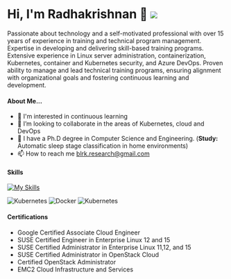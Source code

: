 # Hi, I'm Radhakrishnan 👋 ![](https://komarev.com/ghpvc/?username=blrk&color=green)
Passionate about technology and a self-motivated professional with over 15 years of experience in training and technical program management. Expertise in developing and delivering skill-based training programs. Extensive experience in Linux server administration, containerization, Kubernetes, container and Kubernetes security, and Azure DevOps. Proven ability to manage and lead technical training programs, ensuring alignment with organizational goals and fostering continuous learning and development.

#### About Me...
- 👀 I'm interested in continuous learning
- 💞️ I’m looking to collaborate in the areas of Kubernetes, cloud and DevOps
- 🌱 I have a Ph.D degree in Computer Science and Engineering. (<b>Study:</b> Automatic sleep stage classification in home environments)
- 📫 How to reach me blrk.research@gmail.com

#### Skills
[![My Skills](https://skillicons.dev/icons?i=kubernetes,docker,linux,redhat,aws,gcp,azure,openstack,git,python,anaconda)](https://skillicons.dev)

<p>
<img alt="Kubernetes" src="https://img.shields.io/badge/dynamic/xml">
<img alt="Docker" src="https://img.shields.io/badge/-Docker-46a2f1?style=flat-square&logo=docker&logoColor=white" />
<img alt="Kubernetes" src="https://img.shields.io/badge/-Docker-46a2f1?style=flat-square&logo=kubernetes&logoColor=white" />
</p>

#### Certifications
* Google Certified Associate Cloud Engineer
* SUSE Certified Engineer in Enterprise Linux 12 and 15
* SUSE Certified Administrator in Enterprise Linux 11,12, and 15
* SUSE Certified Administrator in OpenStack Cloud
* Certified OpenStack Administrator
* EMC2 Cloud Infrastructure and Services

<!---
blrk/blrk is a ✨ special ✨ repository because its `README.md` (this file) appears on your GitHub profile.
You can click the Preview link to take a look at your changes.
--->
